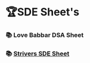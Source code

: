 # 🏆SDE Sheet's

### 📚 Love Babbar DSA Sheet
### 📚 [Strivers SDE Sheet](https://takeuforward.org/interviews/strivers-sde-sheet-top-coding-interview-problems/)